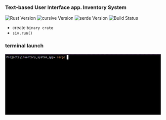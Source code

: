 ### Text-based User Interface app. Inventory System

![Rust Version](https://img.shields.io/badge/rust-1.82.0%20-green)
![cursive Version](https://img.shields.io/badge/cursive-0.21.1%20-orange)
![serde Version](https://img.shields.io/badge/serde-1.0.0%20-orange)
![Build Status](https://github.com/chemyl/inventory_system_app/actions/workflows/rust.yml/badge.svg)

- create `binary crate`
- `siv.run()`

### terminal launch
![launcher window](https://github.com/chemyl/inventory_system_app/blob/master/example.gif)
